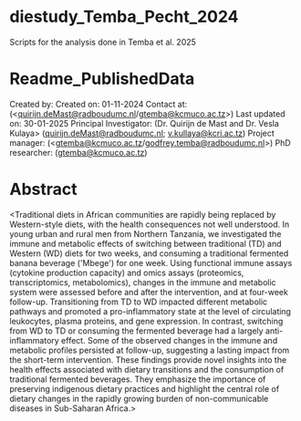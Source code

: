 # diestudy_Temba_Pecht_2024
Scripts for the analysis done in Temba et al. 2025

# Readme_PublishedData

Created by: <Tal Pecht> <Godfrey Temba> 
Created on: 01-11-2024
Contact at: (<quirijn.deMast@radboudumc.nl/gtemba@kcmuco.ac.tz>)
Last updated on: 30-01-2025
Principal Investigator: (Dr. Quirijn de Mast and Dr. Vesla Kulaya> (quirijn.deMast@radboudumc.nl; v.kullaya@kcri.ac.tz)
Project manager: <Godfrey Temba> (<gtemba@kcmuco.ac.tz/godfrey.temba@radboudumc.nl>)
PhD researcher: <Godfrey Temba> (<gtemba@kcmuco.ac.tz>)

# Abstract
<Traditional diets in African communities are rapidly being replaced by Western-style diets, with the health consequences not well understood. In young urban and rural men from Northern Tanzania, we investigated the immune and metabolic effects of switching between traditional (TD) and Western (WD) diets for two weeks, and consuming a traditional fermented banana beverage ('Mbege') for one week. Using functional immune assays (cytokine production capacity) and omics assays (proteomics, transcriptomics, metabolomics), changes in the immune and metabolic system were assessed before and after the intervention, and at four-week follow-up. Transitioning from TD to WD impacted different metabolic pathways and promoted a pro-inflammatory state at the level of circulating leukocytes, plasma proteins, and gene expression. In contrast, switching from WD to TD or consuming the fermented beverage had a largely anti-inflammatory effect. Some of the observed changes in the immune and metabolic profiles persisted at follow-up, suggesting a lasting impact from the short-term intervention. These findings provide novel insights into the health effects associated with dietary transitions and the consumption of traditional fermented beverages. They emphasize the importance of preserving indigenous dietary practices and highlight the central role of dietary changes in the rapidly growing burden of non-communicable diseases in Sub-Saharan Africa.>


 
